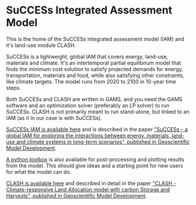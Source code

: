 # SuCCESs Integrated Assessment Model 

<!--

**Here are some ideas to get you started:**

🙋‍♀️ A short introduction - what is your organization all about?
🌈 Contribution guidelines - how can the community get involved?
👩‍💻 Useful resources - where can the community find your docs? Is there anything else the community should know?
🍿 Fun facts - what does your team eat for breakfast?
🧙 Remember, you can do mighty things with the power of [Markdown](https://docs.github.com/github/writing-on-github/getting-started-with-writing-and-formatting-on-github/basic-writing-and-formatting-syntax)
-->

This is the home of the SuCCESs integrated assessment model (IAM) and it's land-use module CLASH.

SuCCESs is a lightweight, global IAM that covers energy, land-use, materials and climate. It's an intertemporal partial equilibrium model that finds the minimum cost solution to satisfy projected demands for energy, transportation, materials and food, while also satisfying other constraints, like climate targets. The model runs from 2020 to 2100 in 10-year time steps.

Both SuCCESs and CLASH are written in GAMS, and you need the GAMS software and an optimization solver (preferably an LP solver) to run SuCCESs. CLASH is not primarily meant to run stand-alone, but linked to an IAM (as it in our case is with SuCCESs).

[SuCCESs IAM is available here](https://github.com/SuCCESsIAM/SuCCESsIAM) and is described in the paper ["SuCCESs – a global IAM for exploring the interactions between energy, materials, land-use and climate systems in long-term scenarios", published in Geoscientific Model Development](https://gmd.copernicus.org/articles/18/4805/2025/).

[A python toolbox](https://github.com/SuCCESsIAM/SuCCESsIAM-toolbox) is also available for post-processing and plotting results from the model. This should give ideas and a starting point for new users for what the model can do.

[CLASH is available here](https://github.com/SuCCESsIAM/CLASH) and described in detail in the paper ["CLASH - Climate-responsive Land Allocation model with carbon Storage and Harvests", published in Geoscientific Model Development](https://gmd.copernicus.org/articles/17/3041/2024/).
